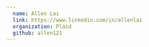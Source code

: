 ```yaml
---
  name: Allen Lai
  link: https://www.linkedin.com/in/allenlai
  organization: Plaid
  github: allen121
---
```

